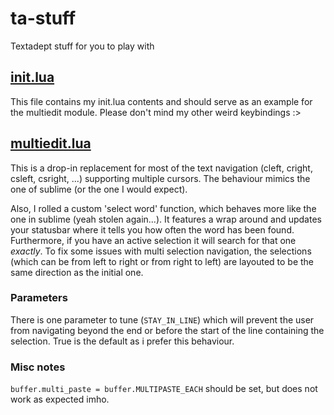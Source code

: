# ta-stuff
Textadept stuff for you to play with

## [init.lua](init.lua)

This file contains my init.lua contents and should serve as an example for the multiedit module.
Please don't mind my other weird keybindings :>

## [multiedit.lua](multiedit.lua)

This is a drop-in replacement for most of the text navigation (cleft, cright, csleft, csright, ...) supporting multiple cursors. The behaviour mimics the one of sublime (or the one I would expect).

Also, I rolled a custom 'select word' function, which behaves more like the one in sublime (yeah stolen again...). It features a wrap around and updates your statusbar where it tells you how often the word has been found. Furthermore, if you have an active selection it will search for that one *exactly*. To fix some issues with multi selection navigation, the selections (which can be from left to right or from right to left) are layouted to be the same direction as the initial one.

### Parameters
There is one parameter to tune (`STAY_IN_LINE`) which will prevent the user from navigating beyond the end or before the start of the line containing the selection. True is the default as i prefer this behaviour.

### Misc notes
`buffer.multi_paste = buffer.MULTIPASTE_EACH` should be set, but does not work as expected imho. 
